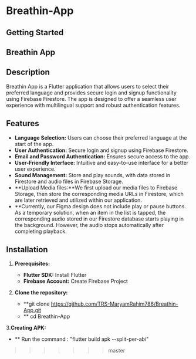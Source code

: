 
# Breathin-App

## Getting Started

## Breathin App

## Description
Breathin App is a Flutter application that allows users to select their preferred language and provides secure login and signup functionality using Firebase Firestore. The app is designed to offer a seamless user experience with multilingual support and robust authentication features.

## Features
- **Language Selection:** Users can choose their preferred language at the start of the app.
- **User Authentication:** Secure login and signup using Firebase Firestore.
- **Email and Password Authentication:** Ensures secure access to the app.
- **User-Friendly Interface:** Intuitive and easy-to-use interface for a better user experience.
- **Sound Management:** Store and play sounds, with data stored in Firestore and audio files in Firebase Storage.
- **Upload Media files:**We first upload our media files to Firebase Storage, then store the corresponding media URLs in Firestore, which are later retrieved and utilized within our application.
- **Currently, our Figma design does not include play or pause buttons. As a temporary solution, when an item in the list is tapped, the corresponding audio stored in our Firestore database starts playing in the background. However, the audio stops automatically after completing playback.

## Installation
1. **Prerequisites:**
   - **Flutter SDK:** Install Flutter
   - **Firebase Account:** Create Firebase Project


2. **Clone the repository:**
  
   - **git clone https://github.com/TRS-MaryamRahim786/Breathin-App.git
   - ** cd Breathin-App
   

3.**Creating APK:**
- ** Run the command : "flutter build apk --split-per-abi"
>>>>>>> master

